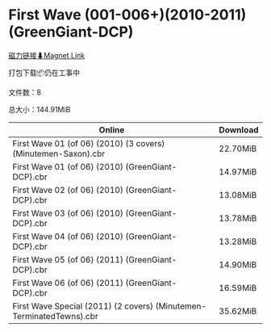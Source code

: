 # First Wave (001-006+)(2010-2011)(GreenGiant-DCP)

[磁力链接⬇Magnet Link](magnet:?xt=urn:btih:2be564b69f6f384ec00d1ac8624c4bea72381adf&dn=First%20Wave%20%28001-006%2B%29%282010-2011%29%28GreenGiant-DCP%29)

打包下载📦仍在工事中

文件数：8

总大小：144.91MiB

Online | Download
--- | ---
First Wave 01 (of 06) (2010) (3 covers) (Minutemen-Saxon).cbr | 22.70MiB
First Wave 01 (of 06) (2010) (GreenGiant-DCP).cbr | 14.97MiB
First Wave 02 (of 06) (2010) (GreenGiant-DCP).cbr | 13.08MiB
First Wave 03 (of 06) (2010) (GreenGiant-DCP).cbr | 13.78MiB
First Wave 04 (of 06) (2010) (GreenGiant-DCP).cbr | 13.28MiB
First Wave 05 (of 06) (2011) (GreenGiant-DCP).cbr | 14.90MiB
First Wave 06 (of 06) (2011) (GreenGiant-DCP).cbr | 16.59MiB
First Wave Special (2011) (2 covers) (Minutemen-TerminatedTewns).cbr | 35.62MiB